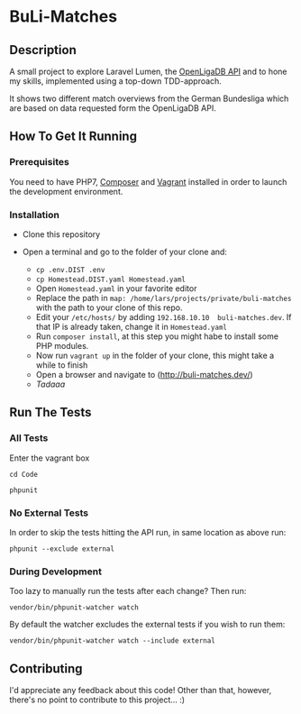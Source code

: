 # BuLi-Matches

## Description
A small project to explore Laravel Lumen, the [OpenLigaDB API](https://www.openligadb.de/) and to hone my skills,
implemented using a top-down TDD-approach.

It shows two different match overviews from the German Bundesliga which are based on data requested form the OpenLigaDB API.

## How To Get It Running

### Prerequisites
You need to have PHP7, [Composer](https://getcomposer.org/) and [Vagrant](https://www.vagrantup.com/) installed in order
to launch the development environment.

### Installation

- Clone this repository
- Open a terminal and go to the folder of your clone and:

    - `cp .env.DIST .env`
    - `cp Homestead.DIST.yaml Homestead.yaml`
    - Open `Homestead.yaml` in your favorite editor
    - Replace the path in `map: /home/lars/projects/private/buli-matches` with the path to your clone of this repo.
    - Edit your `/etc/hosts/` by adding `192.168.10.10	buli-matches.dev`. If that IP is already taken, change it in `Homestead.yaml`
    - Run `composer install`, at this step you might habe to install some PHP modules.
    - Now run `vagrant up` in the folder of your clone, this might take a while to finish
    - Open a browser and navigate to (http://buli-matches.dev/)
    - *Tadaaa*
    
## Run The Tests

### All Tests
Enter the vagrant box

`cd Code`

`phpunit`

### No External Tests
In order to skip the tests hitting the API run, in same location as above run:

`phpunit --exclude external`

### During Development
 Too lazy to manually run the tests after each change? Then run:
 
 `vendor/bin/phpunit-watcher watch`
 
 By default the watcher excludes the external tests if you wish to run them:
 
 `vendor/bin/phpunit-watcher watch --include external`
 
## Contributing
I'd appreciate any feedback about this code! Other than that, however, there's no point to contribute to this project... :)
